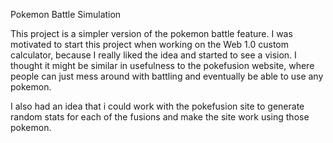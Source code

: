 Pokemon Battle Simulation

This project is a simpler version of the pokemon battle feature. I was motivated to start this project when working on the Web 1.0 custom calculator, because I really liked the idea and started to see a vision. I thought it might be similar in usefulness to the pokefusion website, where people can just mess around with battling and eventually be able to use any pokemon. 

I also had an idea that i could work with the pokefusion site to generate random stats for each of the fusions and make the site work using those pokemon. 